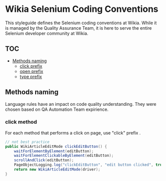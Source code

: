 # Wikia Selenium Coding Conventions

This styleguide defines the Selenium coding conventions at Wikia. While it is managed by the Quality Assurance Team, it is here to serve the entire Selenium developer community at Wikia. 

## TOC

* [Methods naming](#Methods-naming)
  * [click prefix](#click-prefix)
  * [open prefix](#open-prefix)
  * [type prefix](#type-prefix)

## Methods naming

Language rules have an impact on code quality understanding. They were chosen based on QA Automation Team expirience. 

### click method

For each method that performs a click on page, use "click" prefix .

```java
// not best practice
public WikiArticleEditMode clickEditButton() {
	waitForElementByElement(editButton);
	waitForElementClickableByElement(editButton);
	scrollAndClick(editButton);
	PageObjectLogging.log("clickEditButton", "edit button clicked", true, driver);
	return new WikiArticleEditMode(driver);
}